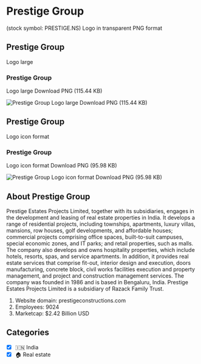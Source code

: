 # Prestige Group
 (stock symbol: PRESTIGE.NS) Logo in transparent PNG format

## Prestige Group
 Logo large

### Prestige Group
 Logo large Download PNG (115.44 KB)

![Prestige Group
 Logo large Download PNG (115.44 KB)](/img/orig/PRESTIGE.NS_BIG-52e09255.png)

## Prestige Group
 Logo icon format

### Prestige Group
 Logo icon format Download PNG (95.98 KB)

![Prestige Group
 Logo icon format Download PNG (95.98 KB)](/img/orig/PRESTIGE.NS-e867ba84.png)

## About Prestige Group


Prestige Estates Projects Limited, together with its subsidiaries, engages in the development and leasing of real estate properties in India. It develops a range of residential projects, including townships, apartments, luxury villas, mansions, row houses, golf developments, and affordable houses; commercial projects comprising office spaces, built-to-suit campuses, special economic zones, and IT parks; and retail properties, such as malls. The company also develops and owns hospitality properties, which include hotels, resorts, spas, and service apartments. In addition, it provides real estate services that comprise fit-out, interior design and execution, doors manufacturing, concrete block, civil works facilities execution and property management, and project and construction management services. The company was founded in 1986 and is based in Bengaluru, India. Prestige Estates Projects Limited is a subsidiary of Razack Family Trust.

1. Website domain: prestigeconstructions.com
2. Employees: 9024
3. Marketcap: $2.42 Billion USD


## Categories
- [x] 🇮🇳 India
- [x] 🏠 Real estate
